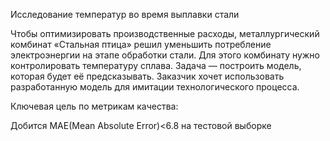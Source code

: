 Исследование температур во время выплавки стали

Чтобы оптимизировать производственные расходы, металлургический комбинат «Стальная птица» решил уменьшить потребление электроэнергии на этапе обработки стали. Для этого комбинату нужно контролировать температуру сплава. Задача — построить модель, которая будет её предсказывать. Заказчик хочет использовать разработанную модель для имитации технологического процесса.

Ключевая цель по метрикам качества:

Добится MAE(Mean Absolute Error)<6.8 на тестовой выборке
